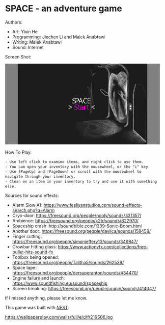 # SPACE - an adventure game

Authors: 

- Art: Yixin He 
- Programming: Jiechen Li and Malek Anabtawi 
- Writing: Malek Anabtawi 
- Sound: Internet 

Screen Shot:

![Screen Shot](screenshot.png)

How To Play:

	- Use left click to examine items, and right click to use them. 
	- You can open your inventory with the mousewheel, or the "i" key. 
	- Use [PageUp] and [PageDown] or scroll with the mousewheel to navigate through your inventory. 
	- Clean on an item in your inventory to try and use it with something else.

Sources for sound effects:

- Alarm Slow A1: https://www.fesliyanstudios.com/sound-effects-search.php?q=Alarm 
- Cryo-door: https://freesound.org/people/nooly/sounds/331357/
- Ambience: https://freesound.org/people/k2tr/sounds/322970/
- Spaceship crash: http://soundbible.com/1339-Sonic-Boom.html
- Another door: https://freesound.org/people/davilca/sounds/158458/
- Finger cutting: https://freesound.org/people/simonjeffery13/sounds/349847/
- Crowbar hitting glass: https://www.actionvfx.com/collections/free-bullet-hits-sound-fx
- Toolbox being opened: https://freesound.org/people/Talitha5/sounds/262538/
- Space tape: https://freesound.org/people/dersuperanton/sounds/434470/
- Engine failure and launch: https://www.soundfishing.eu/sound/spaceship
- Screen breaking: https://freesound.org/people/urupin/sounds/414047/

If I missed anything, please let me know. 

This game was built with [NEST](NEST.md).

https://wallpaperplay.com/walls/full/e/d/f/219506.jpg